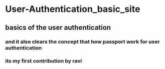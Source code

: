 # User-Authentication_basic_site
## basics of the user authentication 
### and it also clears the concept that how passport work for user authentication

### its my first contribution by ravi